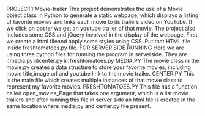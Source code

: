 PROJECT1:Movie-trailer
     This project demonstrates the use of a Movie object class in Python to generate a static webpage, which displays a listing of favorite movies and links each movie to its trailers video on YouTube.
   If we click on poster we get an youtube trailer of that movie. The project also includes some CSS and jQuery involved in the display of the webpage.
 First we create a html fileand apply some styles using CSS. Put that HTML file inside freshtomatoes.py file.
 FOR SERVER SIDE RUNNING 
Here we are using three python files for running the program in serverside.
They are
 i)media.py 
ii)center.py
iii)freshtomatoes.py
 MEDIA.PY 
   The movie class in the movie.py creates a data structure to store your favorite movies, including movie title,image url and youtube link to the movie trailer.
 CENTER.PY
   This is the main file which creates multiple instances of that movie class to represent my favorite movies.
 FRESHTOMATOES.PY 
   This file has a function called open_movies_Page that takes one argument, which is a list movie trailers and after running this file in server side an html file is created in the same location where
  media.py and center.py file present.
